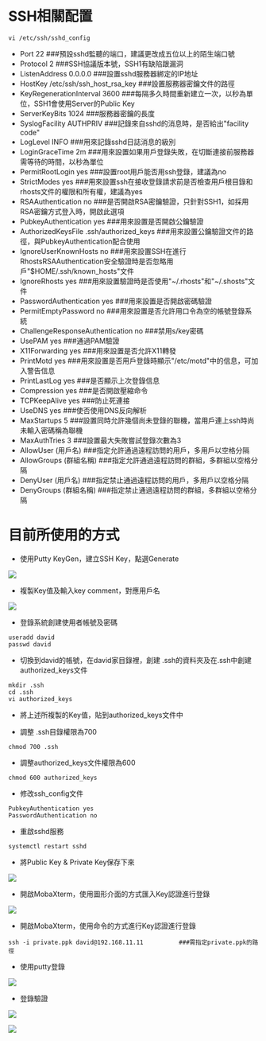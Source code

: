 # SSH相關配置

```
vi /etc/ssh/sshd_config
```

- Port 22			###預設sshd監聽的端口，建議更改成五位以上的陌生端口號
- Protocol 2       ###SSH協議版本號，SSH1有缺陷跟漏洞
- ListenAddress 0.0.0.0      ###設置sshd服務器綁定的IP地址
- HostKey /etc/ssh/ssh_host_rsa_key      ###設置服務器密鑰文件的路徑
- KeyRegenerationInterval 3600     ###每隔多久時間重新建立一次，以秒為單位，SSH1會使用Server的Public Key
- ServerKeyBits 1024     ###服務器密鑰的長度
- SyslogFacility AUTHPRIV     ###記錄來自sshd的消息時，是否給出"facility code"
- LogLevel INFO     ###用來記錄sshd日誌消息的級別
- LoginGraceTime 2m     ###用來設置如果用戶登錄失敗，在切斷連接前服務器需等待的時間，以秒為單位
- PermitRootLogin yes     ###設置root用戶能否用ssh登錄，建議為no
- StrictModes yes     ###用來設置ssh在接收登錄請求前是否檢查用戶根目錄和rhosts文件的權限和所有權，建議為yes
- RSAAuthentication no     ###是否開啟RSA密鑰驗證，只針對SSH1，如採用RSA密鑰方式登入時，開啟此選項
- PubkeyAuthentication yes     ###用來設置是否開啟公鑰驗證
- AuthorizedKeysFile      .ssh/authorized_keys     ###用來設置公鑰驗證文件的路徑，與PubkeyAuthentication配合使用
- IgnoreUserKnownHosts no     ###用來設置SSH在進行RhostsRSAAuthentication安全驗證時是否忽略用        戶"$HOME/.ssh/known_hosts"文件
- IgnoreRhosts yes     ###用來設置驗證時是否使用"~/.rhosts"和"~/.shosts"文件
- PasswordAuthentication yes     ###用來設置是否開啟密碼驗證
- PermitEmptyPassword no     ###用來設置是否允許用口令為空的帳號登錄系統
- ChallengeResponseAuthentication no     ###禁用s/key密碼
- UsePAM yes     ###通過PAM驗證
- X11Forwarding yes     ###用來設置是否允許X11轉發
- PrintMotd yes     ###用來設置是否用戶登錄時顯示"/etc/motd"中的信息，可加入警告信息
- PrintLastLog yes     ###是否顯示上次登錄信息
- Compression yes     ###是否開啟壓縮命令
- TCPKeepAlive yes     ###防止死連接
- UseDNS yes     ###使否使用DNS反向解析
- MaxStartups 5     ###設置同時允許幾個尚未登錄的聯機，當用戶連上ssh時尚未輸入密碼稱為聯機
- MaxAuthTries 3     ###設置最大失敗嘗試登錄次數為3
- AllowUser (用戶名)     ###指定允許通過遠程訪問的用戶，多用戶以空格分隔
- AllowGroups (群組名稱)     ###指定允許通過遠程訪問的群組，多群組以空格分隔
- DenyUser (用戶名)     ###指定禁止通過遠程訪問的用戶，多用戶以空格分隔
- DenyGroups (群組名稱)     ###指定禁止通過遠程訪問的群組，多群組以空格分隔

# 目前所使用的方式

- 使用Putty KeyGen，建立SSH Key，點選Generate

![](2020-03-28-SSH-Confige.assets/2020-03-28_13-12-31.jpg)

- 複製Key值及輸入key comment，對應用戶名

![](2020-03-28-SSH-Confige.assets/2020-03-28_13-12-29.jpg)

- 登錄系統創建使用者帳號及密碼

```
useradd david
passwd david
```

- 切換到david的帳號，在david家目錄裡，創建 .ssh的資料夾及在.ssh中創建authorized_keys文件

```
mkdir .ssh
cd .ssh
vi authorized_keys
```

- 將上述所複製的Key值，貼到authorized_keys文件中

  

- 調整 .ssh目錄權限為700

```
chmod 700 .ssh
```

- 調整authorized_keys文件權限為600

```
chmod 600 authorized_keys
```

- 修改ssh_config文件

```
PubkeyAuthentication yes
PasswordAuthentication no
```

- 重啟sshd服務

```
systemctl restart sshd
```



- 將Public Key & Private Key保存下來

![](2020-03-28-SSH-Confige.assets/2020-03-28_13-12-30.jpg)

- 開啟MobaXterm，使用圖形介面的方式匯入Key認證進行登錄

![](2020-03-28-SSH-Confige.assets/2020-03-28_12-36-59.jpg)

- 開啟MobaXterm，使用命令的方式進行Key認證進行登錄

```
ssh -i private.ppk david@192.168.11.11			###需指定private.ppk的路徑
```

- 使用putty登錄

![](2020-03-28-SSH-Confige.assets/2020-03-28_13-20-44.jpg)

- 登錄驗證

![](2020-03-28-SSH-Confige.assets/2020-03-28_13-23-42.jpg)



![](2020-03-28-SSH-Confige.assets/2020-03-28_13-22-13.jpg)





